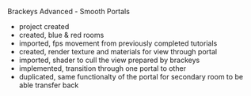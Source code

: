 Brackeys Advanced - Smooth Portals
- project created
- created, blue & red rooms
- imported, fps movement from previously completed tutorials
- created, render texture and materials for view through portal
- imported, shader to cull the view prepared by brackeys
- implemented, transition through one portal to other
- duplicated, same functionalty of the portal for secondary room to be able transfer back